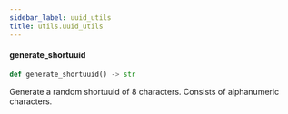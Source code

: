 ```yaml
---
sidebar_label: uuid_utils
title: utils.uuid_utils
---
```


#### generate\_shortuuid

```python
def generate_shortuuid() -> str
```

Generate a random shortuuid of 8 characters. Consists of alphanumeric
characters.


